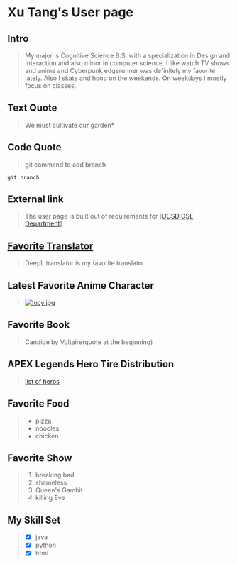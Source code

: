 # **Xu Tang's User page**
## Intro
>My major is Cognitive Science B.S. with a specialization in Design and Interaction and also minor in computer science. I like watch TV shows and anime and Cyberpunk edgerunner was definitely my favorite lately. Also I skate and hoop on the weekends. On weekdays I mostly focus on classes. 

## Text Quote
>We must cultivate our garden*

## Code Quote
>git command to add branch

`git branch`
## External link
>The user page is built out of requirements for [[UCSD CSE Department](https://cse.ucsd.edu/)]

## [Favorite Translator](https://www.deepl.com/en/translator)
>DeepL translator is my favorite translator.

## Latest Favorite Anime Character
>[![lucy.jpg](https://i.postimg.cc/mrVJP4g1/lucy.jpg)](https://postimg.cc/JyDPF9JR)

## Favorite Book
>Candide by Voltaire(quote at the beginning)

## APEX Legends Hero Tire Distribution
>[list of heros](/relative.md)

## Favorite Food
>- pizza
>- noodles
>- chicken

## Favorite Show
>1. breaking bad
>2. shameless
>3. Queen's Gambit
>4. killing Eve

## My Skill Set
>- [x] java
>- [x] python
>- [x] html